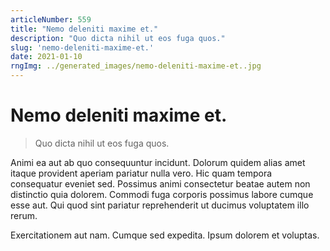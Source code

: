 ```yaml
---
articleNumber: 559
title: "Nemo deleniti maxime et."
description: "Quo dicta nihil ut eos fuga quos."
slug: 'nemo-deleniti-maxime-et.'
date: 2021-01-10
rngImg: ../generated_images/nemo-deleniti-maxime-et..jpg
---
```


# Nemo deleniti maxime et.

> Quo dicta nihil ut eos fuga quos.

Animi ea aut ab quo consequuntur incidunt. Dolorum quidem alias amet itaque provident aperiam pariatur nulla vero. Hic quam tempora consequatur eveniet sed. Possimus animi consectetur beatae autem non distinctio quia dolorem. Commodi fuga corporis possimus labore cumque esse aut. Qui quod sint pariatur reprehenderit ut ducimus voluptatem illo rerum.
 Exercitationem aut nam. Cumque sed expedita. Ipsum dolorem et voluptas.
